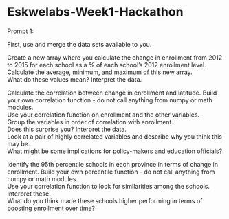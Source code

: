 # Eskwelabs-Week1-Hackathon
Prompt 1:

First, use and merge the data sets available to you. 

Create a new array where you calculate the change in enrollment from 2012 to 2015 for each school as a % of each school’s 2012 enrollment level. </br>
  Calculate the average, minimum, and maximum of this new array.</br>
  What do these values mean? Interpret the data. </br>
  
  
Calculate the correlation between change in enrollment and latitude. Build your own correlation function - do not call anything from numpy or math modules.</br> 
  Use your correlation function on enrollment and the other variables.</br> 
  Group the variables in order of correlation with enrollment.</br>
  Does this surprise you?  Interpret the data.</br>
  Look at a pair of highly correlated variables and describe why you think this may be.</br> 
  What might be some implications for policy-makers and education officials?</br>

Identify the 95th percentile schools in each province in terms of change in enrollment. Build your own percentile function - do not call anything from numpy or math modules. </br>
  Use your correlation function to look for similarities among the schools. Interpret these.</br>
  What do you think made these schools higher performing in terms of boosting enrollment over time?</br>
